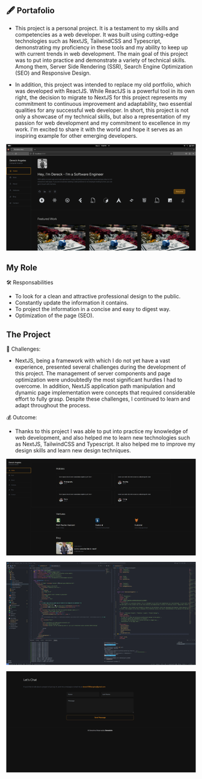 ## :fountain_pen: Portafolio

- This project is a personal project. It is a testament to my skills and competencies as a web developer. It was built using cutting-edge technologies such as NextJS, TailwindCSS and Typescript, demonstrating my proficiency in these tools and my ability to keep up with current trends in web development. The main goal of this project was to put into practice and demonstrate a variety of technical skills. Among them, Server Side Rendering (SSR), Search Engine Optimization (SEO) and Responsive Design.

- In addition, this project was intended to replace my old portfolio, which was developed with ReactJS. While ReactJS is a powerful tool in its own right, the decision to migrate to NextJS for this project represents my commitment to continuous improvement and adaptability, two essential qualities for any successful web developer. In short, this project is not only a showcase of my technical skills, but also a representation of my passion for web development and my commitment to excellence in my work. I'm excited to share it with the world and hope it serves as an inspiring example for other emerging developers.

![Logo](assets/images/port2.webp)

## My Role

:hammer_and_wrench: Responsabilities

- To look for a clean and attractive professional design to the public.
- Constantly update the information it contains.
- To project the information in a concise and easy to digest way.
- Optimization of the page (SEO).

<!-- :satellite: Technologies -->

## The Project

:mag_right: Challenges:

- NextJS, being a framework with which I do not yet have a vast experience, presented several challenges during the development of this project. The management of server components and page optimization were undoubtedly the most significant hurdles I had to overcome. In addition, NextJS application path manipulation and dynamic page implementation were concepts that required considerable effort to fully grasp. Despite these challenges, I continued to learn and adapt throughout the process.

:moneybag: Outcome:

- Thanks to this project I was able to put into practice my knowledge of web development, and also helped me to learn new technologies such as NextJS, TailwindCSS and Typescript. It also helped me to improve my design skills and learn new design techniques.


![ss](assets/images/s.webp)

![dd](assets/images/d.webp)

![ff](assets/images/f.webp)

